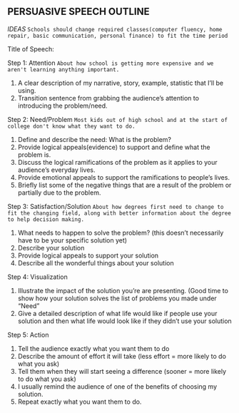 ## PERSUASIVE SPEECH OUTLINE

*IDEAS* `Schools should change required classes(computer fluency, home repair, basic communication, personal finance) to fit the time period`

Title of Speech:

Step 1: Attention `About how school is getting more expensive and we aren't learning anything important.`
  1. A clear description of my narrative, story, example, statistic that I’ll be using.
  2. Transition sentence from grabbing the audience’s attention to introducing the
problem/need.

Step 2: Need/Problem `Most kids out of high school and at the start of college don't know what they want to do.`
  1. Define and describe the need: What is the problem?
  2. Provide logical appeals(evidence) to support and define what the problem is.
  3. Discuss the logical ramifications of the problem as it applies to your audience’s everyday
lives.
  4. Provide emotional appeals to support the ramifications to people’s lives.
  5. Briefly list some of the negative things that are a result of the problem or partially due to
the problem.

Step 3: Satisfaction/Solution `About how degrees first need to change to fit the changing field, along with better information about the degree to help decision making. `
  1. What needs to happen to solve the problem? (this doesn’t necessarily have to be your
specific solution yet)
  2. Describe your solution
  3. Provide logical appeals to support your solution
  4. Describe all the wonderful things about your solution

Step 4: Visualization
  1. Illustrate the impact of the solution you’re are presenting. (Good time to show how your
solution solves the list of problems you made under “Need”
  2. Give a detailed description of what life would like if people use your solution and then
what life would look like if they didn’t use your solution

Step 5: Action
  1. Tell the audience exactly what you want them to do
  2. Describe the amount of effort it will take (less effort = more likely to do what you ask)
  3. Tell them when they will start seeing a difference (sooner = more likely to do what you
ask)
  4. I usually remind the audience of one of the benefits of choosing my solution.
  5. Repeat exactly what you want them to do.
